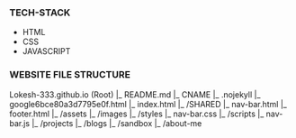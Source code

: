 ### TECH-STACK
- HTML
- CSS
- JAVASCRIPT

### WEBSITE FILE STRUCTURE

Lokesh-333.github.io (Root)
|_ README.md
|_ CNAME
|_ .nojekyll
|_ google6bce80a3d7795e0f.html
|_ index.html
|_ /SHARED
    |_ nav-bar.html
    |_ footer.html
|_ /assets
    |_ /images
    |_ /styles
      |_ nav-bar.css
    |_ /scripts
      |_ nav-bar.js
|_ /projects
|_ /blogs
|_ /sandbox
|_ /about-me
